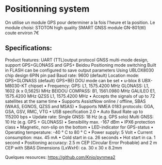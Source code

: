 # Positionning system

On utilise un module GPS pour determiner a la fois l'heure et la position. Le module choisi: 
STOTON high quality SMART GNSS module GN-801(ttl)
coute environ 7€ 

## Specifications:
Product features:
UART (TTL)output protocol
GNSS multi-mode design, support GPS+GLONASS and GPS+ Beidou Positioning mode switching
Built in FLASH can be configured to save output parameters
Using UBLOX8030 chip design
6PIN pin pad
Baud rate: 9600 (default)
Location mode: GPS+GLONASS (default)
GPS+BEI DOU mode can be set
• u-blox 8 UBX-M8030-KT chipset
• Frequency:
   GPS: L1, 1575.4200 MHz
   GLONASS: L1, 1602 (k x 0,5625) MHz
   BEIDOU COMPASS: B1, 1561.0980 MHz
   GALILEO E1, 1575.4200 MHz
   QZSS L1, 1575.4200 MHz
• Accepts the signals of up to 72 satellites at the same time
• Supports AssistNow online / offline,
   SBAS (WAAS, EGNOS, QZSS and MSAS)
• Supports NMEA 0183 protocols: GGA, GSA, GSV, RMC, VTG
• USB specification 2.0
• Auto Baud Rate up to 115200 bps
• Update rate:
   Single GNSS: 18 Hz (e.g. GPS solo)
   Multi GNSS: 10 Hz (e.g. GPS + GLONASS)
• Sensibility max. -167 dBm
• IPX6 protection class
• Magnetic, non-slip on the bottom
• LED-indicator for GPS-status
• Operating temperature: -40 ° C to 80 ° C
• Power supply: 5 Volt
• Current consumption: max. 45 mA
• Cold start in ca. 26 seconds
• Hot start in ca. 1 second
• Positioning accuracy: 2.5 m CEP (Circular Error Probable) and
   2 m CEP with SBAS
  Dimensions (LxWxH): ca. 30 x 30 x 8.2mm
  
  Quelques resources:
  https://github.com/Knio/pynmea2
  
